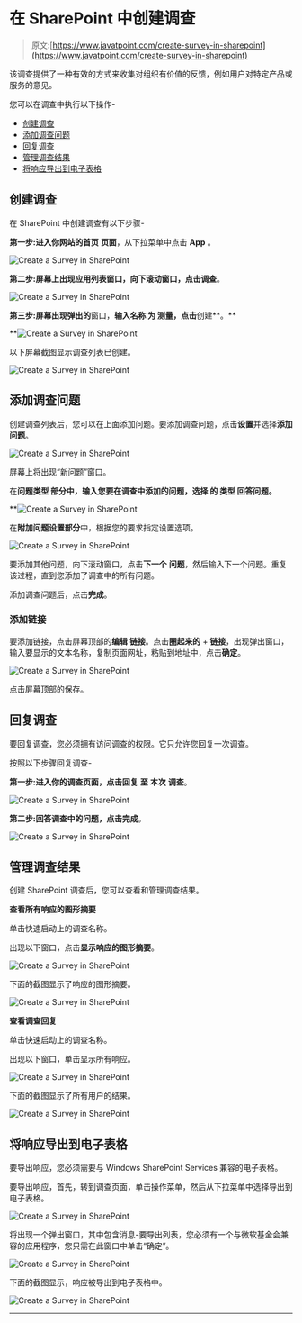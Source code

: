 # 在 SharePoint 中创建调查

> 原文:[https://www.javatpoint.com/create-survey-in-sharepoint](https://www.javatpoint.com/create-survey-in-sharepoint)

该调查提供了一种有效的方式来收集对组织有价值的反馈，例如用户对特定产品或服务的意见。

您可以在调查中执行以下操作-

*   [创建调查](#Create)
*   [添加调查问题](#Add)
*   [回复调查](#Respond)
*   [管理调查结果](#Manage)
*   [将响应导出到电子表格](#Export)

## 创建调查

在 SharePoint 中创建调查有以下步骤-

**第一步:**进入你网站的**首页** **页面**，从下拉菜单中点击 **App** 。

![Create a Survey in SharePoint](img/410a923aebe3720a73700551c9ccae6b.png)

**第二步:**屏幕上出现应用列表窗口，向下滚动窗口，点击**调查**。

![Create a Survey in SharePoint](img/4bcf15bb29c9ee2ea58a29b03c73db21.png)

**第三步:**屏幕出现**弹出的**窗口，**输入******名称** **为** **测量**，点击**创建**。**

**![Create a Survey in SharePoint](img/3c042c8740c07063e733b4d1c7621e30.png)

以下屏幕截图显示调查列表已创建。

![Create a Survey in SharePoint](img/be53876a234a1c93f4b7a4d2ce0566a0.png)

## 添加调查问题

创建调查列表后，您可以在上面添加问题。要添加调查问题，点击**设置**并选择**添加** **问题**。

![Create a Survey in SharePoint](img/48a577e7c0e6e380dfbe83aa4ecb9b12.png)

屏幕上将出现“新问题”窗口。

在**问题******类型** **部分**中，输入您要在调查中添加的问题，**选择** **的** **类型** **回答问题**。**

**![Create a Survey in SharePoint](img/3c8eea7fdbee6f4409c4d056e900b2e1.png)

在**附加问题设置部分**中，根据您的要求指定设置选项。

![Create a Survey in SharePoint](img/af7c4ef3fd88cbe039ebbf8944ee98e3.png)

要添加其他问题，向下滚动窗口，点击**下一个** **问题**，然后输入下一个问题。重复该过程，直到您添加了调查中的所有问题。

添加调查问题后，点击**完成**。

### 添加链接

要添加链接，点击屏幕顶部的**编辑** **链接**。点击**圈起来的** + **链接**，出现弹出窗口，输入要显示的文本名称，复制页面网址，粘贴到地址中，点击**确定**。

![Create a Survey in SharePoint](img/75a7d8334c46bf71eea05fe7adaf3c0d.png)

点击屏幕顶部的保存。

## 回复调查

要回复调查，您必须拥有访问调查的权限。它只允许您回复一次调查。

按照以下步骤回复调查-

**第一步:**进入你的调查页面，点击**回复** **至** **本次** **调查**。

![Create a Survey in SharePoint](img/0234609769c792c1b7cef72d926e53f1.png)

**第二步:**回答调查中的问题，点击**完成**。

![Create a Survey in SharePoint](img/056b389fcccf0eb9ee5fa03a45597f0a.png)

## 管理调查结果

创建 SharePoint 调查后，您可以查看和管理调查结果。

**查看所有响应的图形摘要**

单击快速启动上的调查名称。

出现以下窗口，点击**显示响应的图形摘要**。

![Create a Survey in SharePoint](img/170570c815cb7dc188c591563b1e27c0.png)

下面的截图显示了响应的图形摘要。

![Create a Survey in SharePoint](img/230c586f9516aacb0db451f662d076f7.png)

**查看调查回复**

单击快速启动上的调查名称。

出现以下窗口，单击显示所有响应。

![Create a Survey in SharePoint](img/47b0c8d5b29cf3e967c26d8f38936dbc.png)

下面的截图显示了所有用户的结果。

![Create a Survey in SharePoint](img/578d6564d46d6fc3f5071f57dac8ad37.png)

## 将响应导出到电子表格

要导出响应，您必须需要与 Windows SharePoint Services 兼容的电子表格。

要导出响应，首先，转到调查页面，单击操作菜单，然后从下拉菜单中选择导出到电子表格。

![Create a Survey in SharePoint](img/71be01fc0ae8e7e5f591edef42fb12ea.png)

将出现一个弹出窗口，其中包含消息-要导出列表，您必须有一个与微软基金会兼容的应用程序，您只需在此窗口中单击“确定”。

![Create a Survey in SharePoint](img/f6deca99f550ce9f39eebf1757394573.png)

下面的截图显示，响应被导出到电子表格中。

![Create a Survey in SharePoint](img/cab01a2295670d8d8cac80e6d5163b0d.png)

* * *****